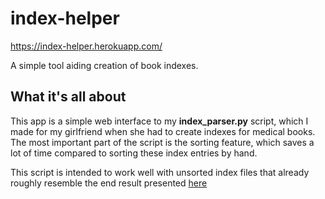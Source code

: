 # index-helper
https://index-helper.herokuapp.com/

A simple tool aiding creation of book indexes.

## What it's all about
This app is a simple web interface to my **index_parser.py** script, which I made for my girlfriend when she had to create indexes for medical books. The most important part of the script is the sorting feature, which saves a lot of time compared to sorting these index entries by hand. 

This script is intended to work well with unsorted index files that already roughly resemble the end result presented [here](https://index-helper.herokuapp.com/rules)

